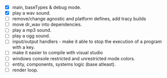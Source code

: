- [X] main, baseTypes & debug mode.
- [X] play a wav sound. 
- [ ] remove/change agnostic and platform defines, add tracy builds
- [ ] move dr_wav into dependencies.
- [ ] play a mp3 sound. 
- [ ] play a ogg sound.
- [ ] input/output handlers - make it able to stop the execution of a program with a key.
- [ ] make it easier to compile with visual studio
- [ ] windows console restricted and unrestricted mode colors.
- [ ] entity, components, systems logic (base atleast).
- [ ] render loop.
